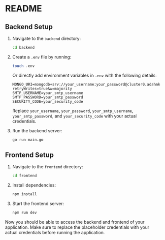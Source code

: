 # README

## Backend Setup

1. Navigate to the `backend` directory:
    ```bash
    cd backend
    ```

2. Create a `.env` file by running:
    ```bash
    touch .env
    ```
   Or directly add environment variables in `.env` with the following details:

    ```plaintext
    MONGO_URI=mongodb+srv://your_username:your_password@cluster0.adahnkt.mongodb.net/?retryWrites=true&w=majority
    SMTP_USERNAME=your_smtp_username
    SMTP_PASSWORD=your_smtp_password
    SECURITY_CODE=your_security_code
    ```

   Replace `your_username`, `your_password`, `your_smtp_username`, `your_smtp_password`, and `your_security_code` with your actual credentials.

3. Run the backend server:
    ```bash
    go run main.go
    ```

## Frontend Setup

1. Navigate to the `frontend` directory:
    ```bash
    cd frontend
    ```

2. Install dependencies:
    ```bash
    npm install
    ```

3. Start the frontend server:
    ```bash
    npm run dev
    ```

Now you should be able to access the backend and frontend of your application. Make sure to replace the placeholder credentials with your actual credentials before running the application.